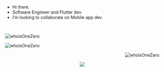 - Hi there.
- Software Engineer and Flutter dev.
- I’m looking to collaborate on Mobile app dev.

<br>
<p align="left"> <img src="https://komarev.com/ghpvc/?username=whoIsOneZero&label=Profile%20views&color=0e75b6&style=flat" alt="whoisOneZero"/> </p>

<p align="left"><img src="https://github-readme-stats.vercel.app/api/top-langs/?username=whoisOneZero&theme=vue-dark&show_icons=true&hide_border=true&layout=compact" alt="whoisOneZero" /></p>

<p align="right"><img src="https://github-readme-stats.vercel.app/api?username=whoIsOneZero&theme=vue-dark&show_icons=true&hide_border=true&count_private=true" alt="whoisOneZero" /></p>

<p align="center"><img src="https://github-readme-streak-stats.herokuapp.com/?user=whoisOneZero&theme=vue-dark&hide_border=true"/></p>

<!---
whoIsOneZero/whoIsOneZero is a ✨ special ✨ repository because its `README.md` (this file) appears on your GitHub profile.
You can click the Preview link to take a look at your changes.
--->